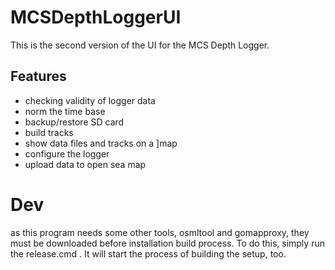 # MCSDepthLoggerUI
This is the second version of the UI for the MCS Depth Logger.
## Features
- checking validity of logger data
- norm the time base
- backup/restore SD card
- build tracks
- show data files and tracks on a ]map
- configure the logger
- upload data to open sea map

# Dev

as this program needs some other tools, osmltool and gomapproxy, they must be downloaded before installation build process. To do this, simply run the release.cmd . It will start the process of building the setup, too.  
